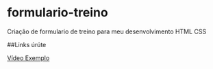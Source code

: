 # formulario-treino
Criação de formulario de treino para meu desenvolvimento HTML CSS

##Links úrúte

[Vídeo Exemplo](https://www.youtube.com/watch?v=wwqOJ2o84S4)
